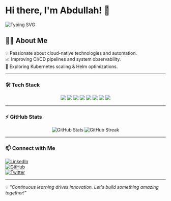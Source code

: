 # Hi there, I'm Abdullah! 🚀  
![Typing SVG](https://readme-typing-svg.herokuapp.com?font=Fira+Code&size=22&pause=1000&color=00F5E0&width=435&lines=DevOps+Engineer+%7C+Cloud+Enthusiast;Automation+%7C+CI%2FCD+%7C+Kubernetes;Monitoring+with+Prometheus+%26+Grafana;Always+learning+and+building!)

## 👨‍💻 About Me  
💡 Passionate about cloud-native technologies and automation.  
📈 Improving CI/CD pipelines and system observability.  
🔭 Exploring Kubernetes scaling & Helm optimizations.  

---

### 🛠️ Tech Stack  
<p align="center">
  <img src="https://img.shields.io/badge/-Python-3776AB?style=flat-square&logo=python&logoColor=white"/>
  <img src="https://img.shields.io/badge/-Bash-4EAA25?style=flat-square&logo=gnu-bash&logoColor=white"/>
  <img src="https://img.shields.io/badge/-FastAPI-009688?style=flat-square&logo=fastapi&logoColor=white"/>
  <img src="https://img.shields.io/badge/-Docker-2496ED?style=flat-square&logo=docker&logoColor=white"/>
  <img src="https://img.shields.io/badge/-Kubernetes-326CE5?style=flat-square&logo=kubernetes&logoColor=white"/>
  <img src="https://img.shields.io/badge/-GitHub%20Actions-2088FF?style=flat-square&logo=github-actions&logoColor=white"/>
  <img src="https://img.shields.io/badge/-Prometheus-E6522C?style=flat-square&logo=prometheus&logoColor=white"/>
  <img src="https://img.shields.io/badge/-Grafana-F46800?style=flat-square&logo=grafana&logoColor=white"/>
</p>

---

### ⚡ GitHub Stats  
<p align="center">
  <img src="https://github-readme-stats.vercel.app/api?username=YourGitHubUsername&show_icons=true&theme=radical" alt="GitHub Stats" />
  <img src="https://github-readme-streak-stats.herokuapp.com/?user=YourGitHubUsername&theme=radical" alt="GitHub Streak" />
</p>

---

### 📫 Connect with Me  
[![LinkedIn](https://img.shields.io/badge/-LinkedIn-blue?style=flat-square&logo=linkedin)](https://www.linkedin.com/in/abdullah-sameh-0a3063366/)  
[![GitHub](https://img.shields.io/badge/-GitHub-black?style=flat-square&logo=github)](https://github.com/Passw0rd404)  
[![Twitter](https://img.shields.io/badge/-Twitter-1DA1F2?style=flat-square&logo=twitter&logoColor=white)](https://x.com/Passw0rd40404)  

---

💡 _"Continuous learning drives innovation. Let's build something amazing together!"_
